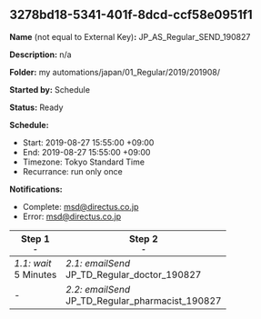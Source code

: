 ## 3278bd18-5341-401f-8dcd-ccf58e0951f1

**Name** (not equal to External Key)**:** JP_AS_Regular_SEND_190827

**Description:** n/a

**Folder:** my automations/japan/01_Regular/2019/201908/

**Started by:** Schedule

**Status:** Ready

**Schedule:**

* Start: 2019-08-27 15:55:00 +09:00
* End: 2019-08-27 15:55:00 +09:00
* Timezone: Tokyo Standard Time
* Recurrance: run only once

**Notifications:**

* Complete: msd@directus.co.jp
* Error: msd@directus.co.jp

| Step 1<br>_<small>-</small>_ | Step 2<br>_<small>-</small>_ |
| --- | --- |
| _1.1: wait_<br>5 Minutes | _2.1: emailSend_<br>JP_TD_Regular_doctor_190827 |
| - | _2.2: emailSend_<br>JP_TD_Regular_pharmacist_190827 |
